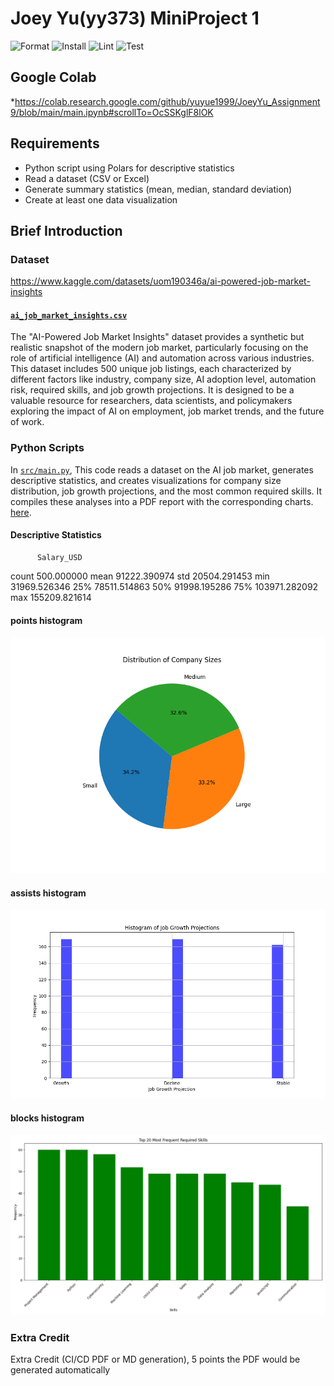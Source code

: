 

# Joey Yu(yy373) MiniProject 1

![Format](https://github.com/yuyue1999/JoeyYu_assignment2/actions/workflows/format.yml/badge.svg)
![Install](https://github.com/yuyue1999/JoeyYu_assignment2/actions/workflows/install.yml/badge.svg)
![Lint](https://github.com/yuyue1999/JoeyYu_assignment2/actions/workflows/lint.yml/badge.svg)
![Test](https://github.com/yuyue1999/JoeyYu_assignment2/actions/workflows/test.yml/badge.svg)


## Google Colab
*https://colab.research.google.com/github/yuyue1999/JoeyYu_Assignment9/blob/main/main.ipynb#scrollTo=OcSSKglF8lOK


## Requirements
* Python script using Polars for descriptive statistics
* Read a dataset (CSV or Excel)
* Generate summary statistics (mean, median, standard deviation)
* Create at least one data visualization

## Brief Introduction

### Dataset
https://www.kaggle.com/datasets/uom190346a/ai-powered-job-market-insights

#### [`ai_job_market_insights.csv`](ai_job_market_insights.csv)
The "AI-Powered Job Market Insights" dataset provides a synthetic but realistic snapshot of the modern job market, particularly focusing on the role of artificial intelligence (AI) and automation across various industries. This dataset includes 500 unique job listings, each characterized by different factors like industry, company size, AI adoption level, automation risk, required skills, and job growth projections. It is designed to be a valuable resource for researchers, data scientists, and policymakers exploring the impact of AI on employment, job market trends, and the future of work.

### Python Scripts

In [`src/main.py`](src/main.py), This code reads a dataset on the AI job market, generates descriptive statistics, and creates visualizations for company size distribution, job growth projections, and the most common required skills. It compiles these analyses into a PDF report with the corresponding charts. [here](AI-Powered_Job_Report.pdf).

#### Descriptive Statistics
          Salary_USD
count     500.000000
mean    91222.390974
std     20504.291453
min     31969.526346
25%     78511.514863
50%     91998.195286
75%    103971.282092
max    155209.821614


#### points histogram

![companysize_histogram.png](companysize_histogram.png)

#### assists histogram

![jobgrowth_histogram.png](jobgrowth_histogram.png)

#### blocks histogram

![requiredskill_histogram.png](requiredskill_histogram.png)

### Extra Credit

Extra Credit (CI/CD PDF or MD generation), 5 points
the PDF would be generated automatically